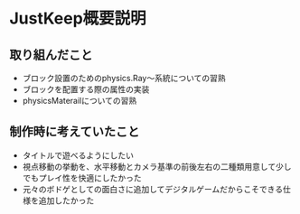 # JustKeep概要説明

## 取り組んだこと
* ブロック設置のためのphysics.Ray～系統についての習熟
* ブロックを配置する際の属性の実装
* physicsMaterailについての習熟
## 制作時に考えていたこと
* タイトルで遊べるようにしたい
* 視点移動の挙動を、水平移動とカメラ基準の前後左右の二種類用意して少しでもプレイ性を快適にしたかった
* 元々のボドゲとしての面白さに追加してデジタルゲームだからこそできる仕様を追加したかった
